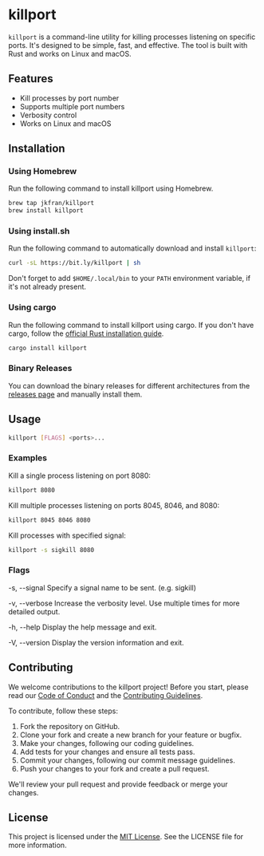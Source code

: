 # killport

`killport` is a command-line utility for killing processes listening on specific ports. It's designed to be simple, fast, and effective. The tool is built with Rust and works on Linux and macOS.

## Features

- Kill processes by port number
- Supports multiple port numbers
- Verbosity control
- Works on Linux and macOS

## Installation

### Using Homebrew

Run the following command to install killport using Homebrew.

```sh
brew tap jkfran/killport
brew install killport
```

### Using install.sh

Run the following command to automatically download and install `killport`:

```sh
curl -sL https://bit.ly/killport | sh
```

Don't forget to add `$HOME/.local/bin` to your `PATH` environment variable, if it's not already present.

### Using cargo

Run the following command to install killport using cargo. If you don't have cargo, follow the [official Rust installation guide](https://www.rust-lang.org/tools/install).

```sh
cargo install killport
```

### Binary Releases

You can download the binary releases for different architectures from the [releases page](https://github.com/jkfran/killport/releases) and manually install them.

## Usage

```sh
killport [FLAGS] <ports>...
```

### Examples

Kill a single process listening on port 8080:

```sh
killport 8080
```

Kill multiple processes listening on ports 8045, 8046, and 8080:

```sh
killport 8045 8046 8080
```

Kill processes with specified signal:

```sh
killport -s sigkill 8080
```

### Flags

-s, --signal
    Specify a signal name to be sent. (e.g. sigkill)

-v, --verbose
    Increase the verbosity level. Use multiple times for more detailed output.

-h, --help
    Display the help message and exit.

-V, --version
    Display the version information and exit.

## Contributing

We welcome contributions to the killport project! Before you start, please read our [Code of Conduct](CODE_OF_CONDUCT.md) and the [Contributing Guidelines](CONTRIBUTING.md).

To contribute, follow these steps:

1. Fork the repository on GitHub.
2. Clone your fork and create a new branch for your feature or bugfix.
3. Make your changes, following our coding guidelines.
4. Add tests for your changes and ensure all tests pass.
5. Commit your changes, following our commit message guidelines.
6. Push your changes to your fork and create a pull request.

We'll review your pull request and provide feedback or merge your changes.

## License

This project is licensed under the [MIT License](LICENSE). See the LICENSE file for more information.

